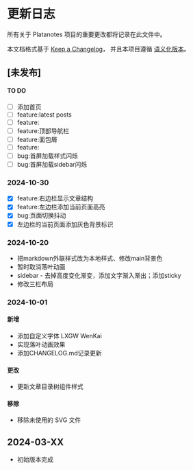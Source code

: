 # 更新日志
所有关于 Platanotes 项目的重要更改都将记录在此文件中。

本文档格式基于 [Keep a Changelog](https://keepachangelog.com/zh-CN/1.0.0/)，
并且本项目遵循 [语义化版本](https://semver.org/lang/zh-CN/)。

## [未发布]




#### TO DO
- [ ] 添加首页
- [ ] feature:latest posts
- [ ] feature:
- [ ] feature:顶部导航栏
- [ ] feature:面包屑
- [ ] feature:
- [ ] bug:首屏加载样式闪烁
- [ ] bug:首屏加载sidebar闪烁

### 2024-10-30
- [x] feature:右边栏显示文章结构
- [x] feature:左边栏添加当前页面高亮
- [x] bug:页面切换抖动
- [x] 左边栏的当前页面添加灰色背景标识

### 2024-10-20
- 把markdown外联样式改为本地样式、修改main背景色
- 暂时取消落叶动画
- sidebar - 去掉高度变化渐变，添加文字渐入渐出；添加sticky
- 修改三栏布局

### 2024-10-01
#### 新增
- 添加自定义字体 LXGW WenKai
- 实现落叶动画效果
- 添加CHANGELOG.md记录更新

#### 更改
- 更新文章目录树组件样式

#### 移除
- 移除未使用的 SVG 文件

## 2024-03-XX
- 初始版本完成